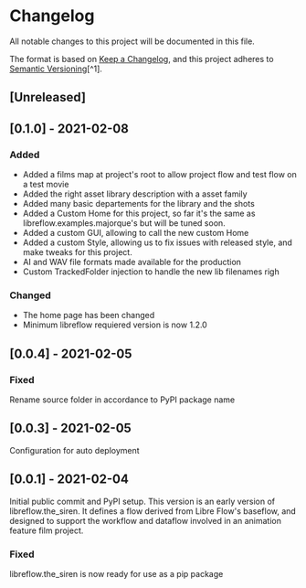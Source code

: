 # Changelog

All notable changes to this project will be documented in this file.

The format is based on [Keep a Changelog](https://keepachangelog.com/en/1.0.0/),
and this project adheres to [Semantic Versioning](https://semver.org/spec/v2.0.0.html)[^1].

<!---
Types of changes

- Added for new features.
- Changed for changes in existing functionality.
- Deprecated for soon-to-be removed features.
- Removed for now removed features.
- Fixed for any bug fixes.
- Security in case of vulnerabilities.

-->

## [Unreleased]

## [0.1.0] - 2021-02-08

### Added

- Added a films map at project's root to allow project flow and test flow on a test movie
- Added the right asset library description with a asset family 
- Added many basic departements for the library and the shots
- Added a Custom Home for this project, so far it's the same as libreflow.examples.majorque's but will be tuned soon.
- Added a custom GUI, allowing to call the new custom Home
- Added a custom Style, allowing us to fix issues with released style, and make tweaks for this project.
- AI and WAV file formats made available for the production
- Custom TrackedFolder injection to handle the new lib filenames righ

### Changed

- The home page has been changed
- Minimum libreflow requiered version is now 1.2.0

## [0.0.4] - 2021-02-05

### Fixed

Rename source folder in accordance to PyPI package name

## [0.0.3] - 2021-02-05

Configuration for auto deployment

## [0.0.1] - 2021-02-04

Initial public commit and PyPI setup. This version is an early version of libreflow.the_siren. It defines a flow derived from Libre Flow's baseflow, and designed to support the workflow and dataflow involved in an animation feature film project.

### Fixed

libreflow.the_siren is now ready for use as a pip package
